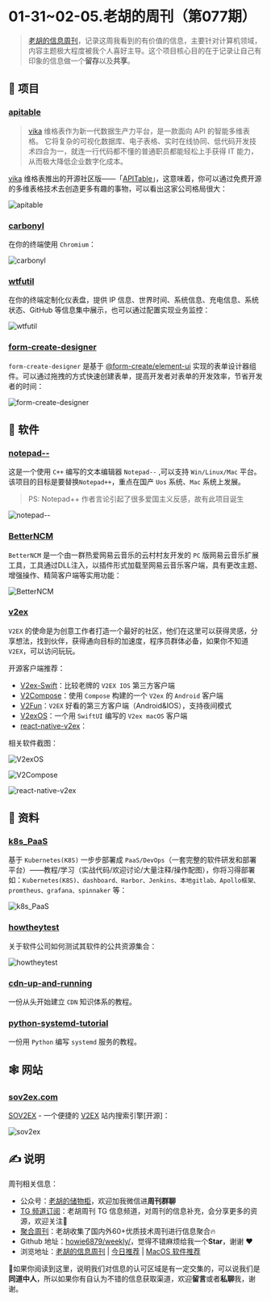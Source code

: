 # 01-31~02-05.老胡的周刊（第077期）

> [老胡的信息周刊](https://weekly.howie6879.com/)，记录这周我看到的有价值的信息，主要针对计算机领域，内容主题极大程度被我个人喜好主导。这个项目核心目的在于记录让自己有印象的信息做一个**留存**以及**共享**。

## 🎯 项目

### [apitable](https://github.com/apitable/apitable)

> [vika](https://vika.cn/?home=1) 维格表作为新一代数据生产力平台，是一款面向 API 的智能多维表格。
> 它将复杂的可视化数据库、电子表格、实时在线协同、低代码开发技术四合为一，就连一行代码都不懂的普通职员都能轻松上手获得 IT 能力，从而极大降低企业数字化成本。

 [vika](https://vika.cn/?home=1) 维格表推出的开源社区版——「[APITable](https://github.com/apitable/apitable)」，这意味着，你可以通过免费开源的多维表格技术去创造更多有趣的事物，可以看出这家公司格局很大：
 
 ![apitable](https://images-1252557999.file.myqcloud.com/uPic/apitable.png)

### [carbonyl](https://github.com/fathyb/carbonyl)

在你的终端使用 `Chromium`：

![carbonyl](https://images-1252557999.file.myqcloud.com/uPic/carbonyl.jpg)

### [wtfutil](https://github.com/wtfutil/wtf)

在你的终端定制化仪表盘，提供 IP 信息、世界时间、系统信息、充电信息、系统状态、GitHub 等信息集中展示，也可以通过配置实现业务监控：

![wtfutil](https://images-1252557999.file.myqcloud.com/uPic/wtfutil.jpeg)

### [form-create-designer](https://github.com/xaboy/form-create-designer)

`form-create-designer` 是基于 [@form-create/element-ui](https://github.com/xaboy/form-create) 实现的表单设计器组件。可以通过拖拽的方式快速创建表单，提高开发者对表单的开发效率，节省开发者的时间：

![form-create-designer](https://images-1252557999.file.myqcloud.com/uPic/form-create-designer.png)

## 🤖 软件

### [notepad--](https://github.com/cxasm/notepad--)

这是一个使用 `C++` 编写的文本编辑器 `Notepad--` ,可以支持 `Win/Linux/Mac` 平台。 该项目的目标是要替换`Notepad++`，重点在国产 `Uos` 系统、`Mac` 系统上发展。

> PS: Notepad++ 作者言论引起了很多爱国主义反感，故有此项目诞生

![notepad--](https://images-1252557999.file.myqcloud.com/uPic/notepad--.png)

### [BetterNCM](https://github.com/MicroCBer/BetterNCM)

`BetterNCM` 是一个由一群热爱网易云音乐的云村村友开发的 `PC` 版网易云音乐扩展工具，工具通过DLL注入，以插件形式加载至网易云音乐客户端，具有更改主题、增强操作、精简客户端等实用功能：

![BetterNCM](https://images-1252557999.file.myqcloud.com/uPic/BetterNCM.png)

### [v2ex](https://v2ex.com/)

`V2EX` 的使命是为创意工作者打造一个最好的社区，他们在这里可以获得灵感，分享想法，找到伙伴，获得通向目标的加速度，程序员群体必备，如果你不知道 `V2EX`，可以访问玩玩。

开源客户端推荐：

- [V2ex-Swift](https://github.com/Finb/V2ex-Swift)：比较老牌的 `V2EX IOS` 第三方客户端
- [V2Compose](https://github.com/cooaer/V2Compose)：使用 `Compose` 构建的一个 `V2ex` 的 `Android` 客户端
- [V2Fun](https://github.com/liaoliao666/v2ex)：`V2EX` 好看的第三方客户端（Android&IOS），支持夜间模式
- [V2exOS](https://github.com/isaced/V2exOS)：一个用 `SwiftUI` 编写的 `V2ex macOS` 客户端
- [react-native-v2ex](https://github.com/funnyzak/react-native-v2ex)：

相关软件截图：

![V2exOS](https://images-1252557999.file.myqcloud.com/uPic/V2exOS.png)

![V2Compose](https://images-1252557999.file.myqcloud.com/uPic/V2Compose.jpg)

![react-native-v2ex](https://images-1252557999.file.myqcloud.com/uPic/react-native-v2ex.jpeg)


## 👀 资料

### [k8s_PaaS](https://github.com/ben1234560/k8s_PaaS)

基于 `Kubernetes(K8S)` 一步步部署成 `PaaS/DevOps`（一套完整的软件研发和部署平台）——教程/学习（实战代码/欢迎讨论/大量注释/操作配图），你将习得部署如：`Kubernetes(K8S)、dashboard、Harbor、Jenkins、本地gitlab、Apollo框架、promtheus、grafana、spinnaker` 等：

![k8s_PaaS](https://images-1252557999.file.myqcloud.com/uPic/k8s_PaaS.png)

### [howtheytest](https://github.com/abhivaikar/howtheytest)

关于软件公司如何测试其软件的公共资源集合：

![howtheytest](https://images-1252557999.file.myqcloud.com/uPic/howtheytest.jpg)

### [cdn-up-and-running](https://github.com/leandromoreira/cdn-up-and-running)

一份从头开始建立 `CDN` 知识体系的教程。

### [python-systemd-tutorial](https://github.com/torfsen/python-systemd-tutorial)

一份用 `Python` 编写 `systemd` 服务的教程。

## 🕸 网站

### [sov2ex.com](https://www.sov2ex.com/)

[SOV2EX](https://github.com/Bynil/sov2ex) - 一个便捷的 [V2EX](https://v2ex.com/) 站内搜索引擎[开源]：

![sov2ex](https://images-1252557999.file.myqcloud.com/uPic/sov2ex.jpg)


## ✍️ 说明

周刊相关信息：

- 公众号：[老胡的储物柜](https://images-1252557999.file.myqcloud.com/uPic/ETIbMe.jpg)，欢迎加我微信进**周刊群聊**
- [TG 频道订阅](https://t.me/howie_weekly)：老胡周刊 TG 信息频道，对周刊的信息补充，会分享更多的资源，欢迎关注👏
- [聚合周刊](https://www.fre321.com/weekly)：老胡收集了国内外60+优质技术周刊进行信息聚合🔥
- Github 地址：[howie6879/weekly/](https://github.com/howie6879/weekly/)，觉得不错麻烦给我一个**Star**，谢谢 ❤️
- 浏览地址：[老胡的信息周刊](https://weekly.howie6879.com) | [今日推荐](https://weekly.howie6879.com/recommend/index.html) | [MacOS 软件推荐](https://weekly.howie6879.com/soft/mac.html)

🙌如果你阅读到这里，说明我们对信息的认可区域是有一定交集的，可以说我们是**同道中人**，所以如果你有自认为不错的信息获取渠道，欢迎**留言**或者**私聊**我，谢谢。
